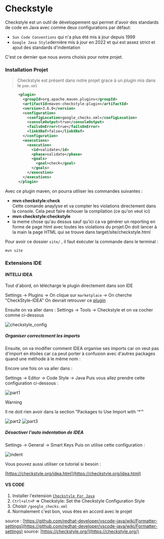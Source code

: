 # Checkstyle

Checkstyle est un outil de développement qui permet d'avoir des standards de code en Java avec comme deux configurations par défaut: 

* `Sun Code Conventions` qui n'a plus été mis à jour depuis 1999
* `Google Java Style`dernière mis à jour en 2022 et qui est assez strict et ajout des standards d'indentation

C'est ce dernier que nous avons choisis pour notre projet.

### Installation Projet

> Checkstyle est présent dans notre projet grace à un plugin mis dans le `pom.xml` 

```xml
      <plugin>
        <groupId>org.apache.maven.plugins</groupId>
        <artifactId>maven-checkstyle-plugin</artifactId>
        <version>3.6.0</version>
        <configuration>
          <configLocation>google_checks.xml</configLocation>
          <consoleOutput>true</consoleOutput>
          <failsOnError>true</failsOnError>
          <linkXRef>false</linkXRef>
        </configuration>
        <executions>
          <execution>
            <id>validate</id>
            <phase>validate</phase>
            <goals>
              <goal>check</goal>
            </goals>
          </execution>
        </executions>
      </plugin>
```

Avec ce plugin maven, on pourra utiliser les commandes suivantes :        
 

* **mvn checkstyle:check**       
Cette comande anaylyse et va compter les violations directement dans la console. Cela peut faire échouer la compilation (ce qu'on veut ici)
* **mvn checkstyle:checkstyle**
* la meme chose qu'au dessus sauf qu'ici ca va générer un reporting en forme de page html avec toutes les violations du projet.On doit lancer à la main la page HTML qui se trouve dans target/site/checkstyle.html

Pour avoir ce dossier `site/` , il faut éxécuter la commande dans le terminal : 

`mvn site`   
 

### Extensions IDE

#### INTELIJ IDEA

Tout d'abord, on télécharge le plugin directement dans son IDE

Settings -> Plugins -> On clique sur `marketplace` -> On cherche "CheckStyle-IDEA"
On devrait retrouver ce [plugin](https://plugins.jetbrains.com/plugin/1065-checkstyle-idea)

Ensuite on va aller dans :
Settings -> Tools -> Checkstyle et on va cocher comme ci-dessous 

![checkstyle_config](../images/checkstyle_config.png) 


##### Organiser correctement les imports

Ensuite, on va modifier comment IDEA organise ses imports car on veut pas d'import en étoiles car ca peut porter à confusion avec d'autres packages quand une méthode à le même nom :

Encore une fois on va aller dans :

Settings -> Editor -> Code Style -> Java
Puis vous allez prendre cette configuration ci-dessous :

![part1](../images/code-style-part1.png)
> [!WARNING]
> Il ne doit rien avoir dans la section "Packages to Use Import with '*'"

![part2](../images/code-style-part2.png) 
![part3](../images/code-style-part3.png) 

##### Désactiver l'auto indentation de IDEA

Settings -> General -> Smart Keys
Puis on utilise cette configuration :

![indent](../images/indentation_config.png) 

Vous pouvez aussi utiliser ce tutorial si besoin : 

[https://checkstyle.org/idea.html](https://checkstyle.org/idea.html)

#### VS CODE

1. Installer l'extension [`Checkstyle For Java`](https://marketplace.visualstudio.com/items?itemName=shengchen.vscode-checkstyle)
2. `Ctrl+alt+P` => Checkstyle: Set the Checkstyle Configuration Style
3. Choisir `/google_checks.xml`
4. Normalement c'est bon, vous êtes en accord avec le projet

source : [https://github.com/redhat-developer/vscode-java/wiki/Formatter-settings](https://github.com/redhat-developer/vscode-java/wiki/Formatter-settings)
source: [https://checkstyle.org/](https://checkstyle.org/)

